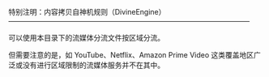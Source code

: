 特别注明：内容拷贝自神机规则（DivineEngine）
——————————————————————————————————


可以使用本目录下的流媒体分流文件按区域分流。

但需要注意的是，如 YouTube、Netflix、Amazon Prime Video 这类覆盖地区广泛或没有进行区域限制的流媒体服务并不在其中。
